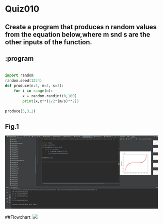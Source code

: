 # Quiz010

## Create a program that produces n random values from the equation below,where m snd s are the other inputs of the function.

## :program
```.py

import random
random.seed(1234)
def produce(n:5, m=3, s=2):
    for i in range(n):
        x = random.randint(0,100)
        print(x,x**(1/2*(m/s)**2))

produce(5,3,2)
```

## Fig.1
![](quiz022.png)

##Flowchart:
![](quiz010_flow.JPG)
